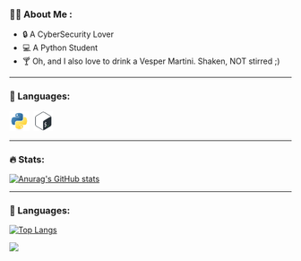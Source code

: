###  :technologist: About Me :

- :lock: A CyberSecurity Lover
- :computer: A Python Student
- :cocktail: Oh, and I also love to drink a Vesper Martini. Shaken, NOT stirred ;)

---
### :tea: Languages:
<div>
  <img src= "https://github.com/devicons/devicon/blob/master/icons/python/python-original.svg" title="Python" alt="Python" width="35" height="35"/>&nbsp;
  <img src = "https://github.com/devicons/devicon/blob/master/icons/bash/bash-original.svg" title="Shell" alt="Shell" width="35" height="35"/>&nbsp;
</div>

---
### :fire: Stats:
[![Anurag's GitHub stats](https://github-readme-stats.vercel.app/api?username=FlickaKingsman&count_private=true&show_icons=true&theme=midnight-purple&hide_border=true)](https://github.com/FlickaKingsman/github-readme-stats)

---
### :crescent_moon: Languages:
[![Top Langs](https://github-readme-stats.vercel.app/api/top-langs/?username=FlickaKingsman&layout=compac&theme=vision-friendly-dark&hide_border=true)](https://github.com/FlickaKingsman/github-readme-stats)

<img height="90cm" src="https://github-readme-stats.vercel.app/api/top-langs/?username=FlickaKingsman&layout=compact&langs_count=16&theme=dracula"/>



<!--

### :fire: My Stats :
[![GitHub Streak](https://github-readme-streak-stats.herokuapp.com?user=FlickaKingsman&theme=merko&hide_border=true&currStreakNum=FFFFFF&sideNums=DFEBE0)](https://git.io/streak-stats)

[![GitHub Streak](https://github-readme-streak-stats.herokuapp.com?user=FlickaKingsman&theme=midnight-purple&hide_border=true&sideNums=BFA0FF&currStreakNum=FFFFFFDC)](https://git.io/streak-stats)

**FlickaKingsman/FlickaKingsman** is a ✨ _special_ ✨ repository because its `README.md` (this file) appears on your GitHub profile.

Here are some ideas to get you started:

###
- 🔭 I’m currently working on ...
- 🌱 I’m currently learning ...
- 👯 I’m looking to collaborate on ...
- 🤔 I’m looking for help with ...
- 💬 Ask me about ...
- 📫 How to reach me: ...
- 😄 Pronouns: ...
- ⚡ Fun fact: ...
-->
